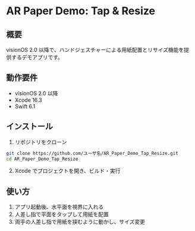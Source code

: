 # AR Paper Demo: Tap & Resize

## 概要
visionOS 2.0 以降で、ハンドジェスチャーによる用紙配置とリサイズ機能を提供するデモアプリです。

## 動作要件
- visionOS 2.0 以降
- Xcode 16.3
- Swift 6.1

## インストール
1. リポジトリをクローン
```bash
git clone https://github.com/ユーザ名/AR_Paper_Demo_Tap_Resize.git
cd AR_Paper_Demo_Tap_Resize
````

2. Xcode でプロジェクトを開き、ビルド・実行

## 使い方

1. アプリ起動後、水平面を視界に入れる
2. 人差し指で平面をタップして用紙を配置
3. 両手の人差し指で用紙を挟むように動かし、サイズ変更